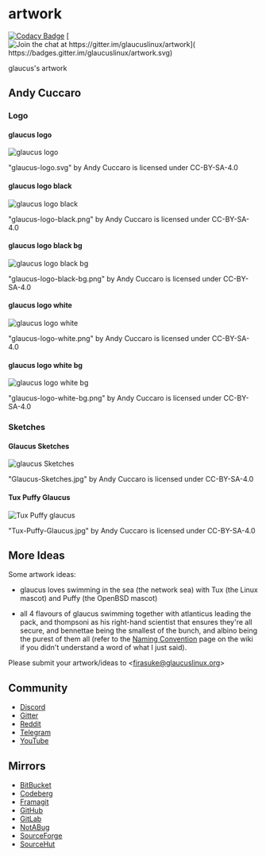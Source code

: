 # artwork
[![Codacy Badge](
https://api.codacy.com/project/badge/Grade/75d5524a432b4ee8b0a5eccd29474594)](
https://app.codacy.com/gh/glaucuslinux/artwork?utm_source=github.com&utm_medium=referral&utm_content=glaucuslinux/artwork&utm_campaign=Badge_Grade_Dashboard)
[![Join the chat at https://gitter.im/glaucuslinux/artwork](
https://badges.gitter.im/glaucuslinux/artwork.svg)](
https://gitter.im/glaucuslinux/artwork?utm_source=badge&utm_medium=badge&utm_campaign=pr-badge&utm_content=badge)

glaucus's artwork

## Andy Cuccaro

### Logo

#### glaucus logo
![glaucus logo](glaucus-logo.svg)

"glaucus-logo.svg" by Andy Cuccaro is licensed under CC-BY-SA-4.0

#### glaucus logo black
![glaucus logo black](glaucus-logo-black.png)

"glaucus-logo-black.png" by Andy Cuccaro is licensed under CC-BY-SA-4.0

#### glaucus logo black bg
![glaucus logo black bg](glaucus-logo-black-bg.png)

"glaucus-logo-black-bg.png" by Andy Cuccaro is licensed under CC-BY-SA-4.0

#### glaucus logo white
![glaucus logo white](glaucus-logo-white.png)

"glaucus-logo-white.png" by Andy Cuccaro is licensed under CC-BY-SA-4.0

#### glaucus logo white bg
![glaucus logo white bg](glaucus-logo-white-bg.png)

"glaucus-logo-white-bg.png" by Andy Cuccaro is licensed under CC-BY-SA-4.0

### Sketches
#### Glaucus Sketches
![glaucus Sketches](Glaucus-Sketches.jpg)

"Glaucus-Sketches.jpg" by Andy Cuccaro is licensed under CC-BY-SA-4.0

#### Tux Puffy Glaucus
![Tux Puffy glaucus](Tux-Puffy-Glaucus.jpg)

"Tux-Puffy-Glaucus.jpg" by Andy Cuccaro is licensed under CC-BY-SA-4.0

## More Ideas
Some artwork ideas:

* glaucus loves swimming in the sea (the network sea) with Tux (the Linux
  mascot) and Puffy (the OpenBSD mascot)

* all 4 flavours of glaucus swimming together with atlanticus leading the pack,
  and thompsoni as his right-hand scientist that ensures they're all secure, and
  bennettae being the smallest of the bunch, and albino being the purest of them
  all (refer to the [Naming Convention](
  https://github.com/glaucuslinux/glaucus/wiki/Naming-Convention) page on the
  wiki if you didn't understand a word of what I just said).

Please submit your artwork/ideas to <[firasuke@glaucuslinux.org](
mailto:firasuke@glaucuslinux.org)>

## Community
* [Discord](https://discord.gg/nDKNmNc)
* [Gitter](https://gitter.im/glaucuslinux/artwork)
* [Reddit](https://www.reddit.com/r/glaucus)
* [Telegram](https://t.me/glaucuslinux)
* [YouTube](https://www.youtube.com/channel/UCOpZsBcIF2NvJHuzdP1UP_w)

## Mirrors
* [BitBucket](https://bitbucket.org/glaucuslinux/artwork)
* [Codeberg](https://codeberg.org/glaucuslinux/artwork)
* [Framagit](https://framagit.org/glaucuslinux/artwork)
* [GitHub](https://github.com/glaucuslinux/artwork)
* [GitLab](https://gitlab.com/glaucuslinux/artwork)
* [NotABug](https://notabug.org/glaucuslinux/artwork)
* [SourceForge](https://git.code.sf.net/p/glaucuslinux/artwork)
* [SourceHut](https://git.sr.ht/~glaucuslinux/artwork)
